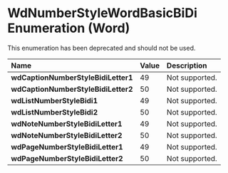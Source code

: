
# WdNumberStyleWordBasicBiDi Enumeration (Word)

This enumeration has been deprecated and should not be used.



|**Name**|**Value**|**Description**|
|:-----|:-----|:-----|
| **wdCaptionNumberStyleBidiLetter1**|49|Not supported.|
| **wdCaptionNumberStyleBidiLetter2**|50|Not supported.|
| **wdListNumberStyleBidi1**|49|Not supported.|
| **wdListNumberStyleBidi2**|50|Not supported.|
| **wdNoteNumberStyleBidiLetter1**|49|Not supported.|
| **wdNoteNumberStyleBidiLetter2**|50|Not supported.|
| **wdPageNumberStyleBidiLetter1**|49|Not supported.|
| **wdPageNumberStyleBidiLetter2**|50|Not supported.|
